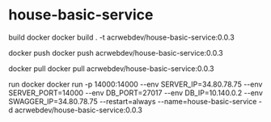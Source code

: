 # house-basic-service

build docker
docker build . -t acrwebdev/house-basic-service:0.0.3

docker push
docker push acrwebdev/house-basic-service:0.0.3

docker pull
docker pull acrwebdev/house-basic-service:0.0.3

run docker
docker run -p 14000:14000 --env SERVER_IP=34.80.78.75 --env SERVER_PORT=14000 --env DB_PORT=27017 --env DB_IP=10.140.0.2 --env SWAGGER_IP=34.80.78.75 --restart=always --name=house-basic-service -d acrwebdev/house-basic-service:0.0.3
